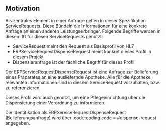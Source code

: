 ## Motivation

Als zentrales Element in einer Anfrage gelten in dieser Spezifikation ServiceRequests. Diese Bündeln die Informationen für eine konkrete Anfrage an einen anderen Leistungserbringer. Folgende Begriffe werden in diesem IG für diesen ServiceRequests genutzt:

* ServiceRequest meint den Request als Basisprofil von HL7
* ERPServiceRequestDispenseRequest meint konkret dieses Profil in diesem Projekt
* Dispensieranfrage ist der fachliche Begriff für dieses Profil

Der ERPServiceRequestDispenseRequest ist eine Anfrage zur Belieferung eines Präparates an eine ausliefernde Apotheke. Alle für die Apotheke relevanten Informationen sind in diesem ServiceRequest vorzuhalten, bzw. zu referenzieren.

Dieses Profil wird auch genutzt, um eine Pflegeeinrichtung über die Dispensierung einer Verordnung zu informieren.

Die Identifikation als ERPServiceRequestDispenseRequest (Belieferungsanfrage) wird über .code.coding.code = #dispense-request angegeben.
